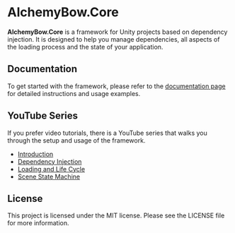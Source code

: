 # AlchemyBow.Core
**AlchemyBow.Core** is a framework for Unity projects based on dependency injection. It is designed to help you manage dependencies, all aspects of the loading process and the state of your application.

## Documentation
To get started with the framework, please refer to the [documentation page](https://kempnymaciej.github.io/alchemy-core/) for detailed instructions and usage examples.

## YouTube Series
If you prefer video tutorials, there is a YouTube series that walks you through the setup and usage of the framework.

* [Introduction](https://youtu.be/X5xmAbqZqKI)
* [Dependency Injection](https://youtu.be/isHfRDYgx9g)
* [Loading and Life Cycle](https://youtu.be/mJnWqAn-uzc)
* [Scene State Machine](https://youtu.be/DuUzGs4npJs)

## License
This project is licensed under the MIT license. Please see the LICENSE file for more information.